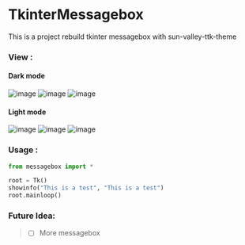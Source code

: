 # TkinterMessagebox
This is a project rebuild tkinter messagebox with sun-valley-ttk-theme
### View :
#### Dark mode
![image](https://user-images.githubusercontent.com/71159641/211996172-c0d90191-0f56-40fe-b29e-0d8faa2da3ca.png)
![image](https://user-images.githubusercontent.com/71159641/211996585-fb185cab-cde8-4328-81ae-88b78788861e.png)
![image](https://user-images.githubusercontent.com/71159641/211996591-443c553c-ff7c-4070-9c2e-b9247306adb5.png)
#### Light mode
![image](https://user-images.githubusercontent.com/71159641/211996247-8ca0e88d-f66f-4ed8-a7a3-437170fa7653.png)
![image](https://user-images.githubusercontent.com/71159641/211996498-5d33a809-71ff-48b7-8944-c148d2a81f79.png)
![image](https://user-images.githubusercontent.com/71159641/211996505-dd60c209-e9d7-462c-8d9d-62fdef043043.png)
### Usage :
```python
from messagebox import *

root = Tk()
showinfo("This is a test", "This is a test")
root.mainloop()
```
### Future Idea:
> - [ ] More messagebox

